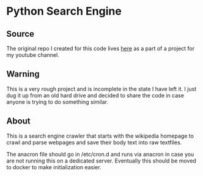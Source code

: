 # Python Search Engine

## Source

The original repo I created for this code lives [here](https://github.com/equalo-official/web-crawler) as a part of a project for my youtube channel. 

## Warning

This is a very rough project and is incomplete in the state I have left it. I just dug it up from an old hard drive and decided to share the code in case anyone is trying to do something similar.

## About

This is a search engine crawler that starts with the wikipedia homepage to crawl and parse webpages and save their body text into raw textfiles.

The anacron file should go in /etc/cron.d and runs via anacron in case you are not running this on a dedicated server. 
Eventually this should be moved to docker to make initialization easier.
